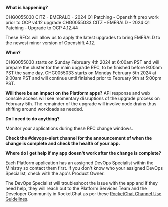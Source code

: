 
**What is happening?**

CHG0055030 CITZ - EMERALD - 2024 Q1 Patching - Openshift prep work prior to OCP v4.12 upgrade
CHG0055033 CITZ - EMERALD - 2024 Q1 Patching - Upgrade to OCP 4.12.44

These RFCs will allow us to apply the latest upgrades to bring EMERALD to the newest minor version of Openshift 4.12.

**When?**

CHG0055030 starts on Sunday February 4th 2024 at 6:00am PST and will prepare the cluster for the main upgrade RFC, to be finished before 9:00am PST the same day.
CHG0055033 starts on Monday February 5th 2024 at 9:00am PST and will continue until finished prior to February 9th at 5:00pm PST.

**Will there be an impact on the Platform apps?**
API response and web console access will see momentary disruptions of the upgrade process on February 5th. The remainder of the upgrade will involve node drains thus shifting around workloads as needed.

**Do I need to do anything?**

Monitor your applications during these RFC change windows.

**Check the #devops-alert channel for the announcement of when the change is complete and check the health of your app.**

**Where do I get help if my app doesn't work after the change is complete?**

Each Platform application has an assigned DevOps Specialist within the Ministry so contact them first. If you don't know who your assigned DevOps Specialist, check with the app's Product Owner.

The DevOps Specialist will troubleshoot the issue with the app and if they need help, they will reach out to the Platform Services Team and the Developer Community in RocketChat as per these [RocketChat Channel Use Guidelines](https://docs.developer.gov.bc.ca/rocketchat-channel-descriptions/).
